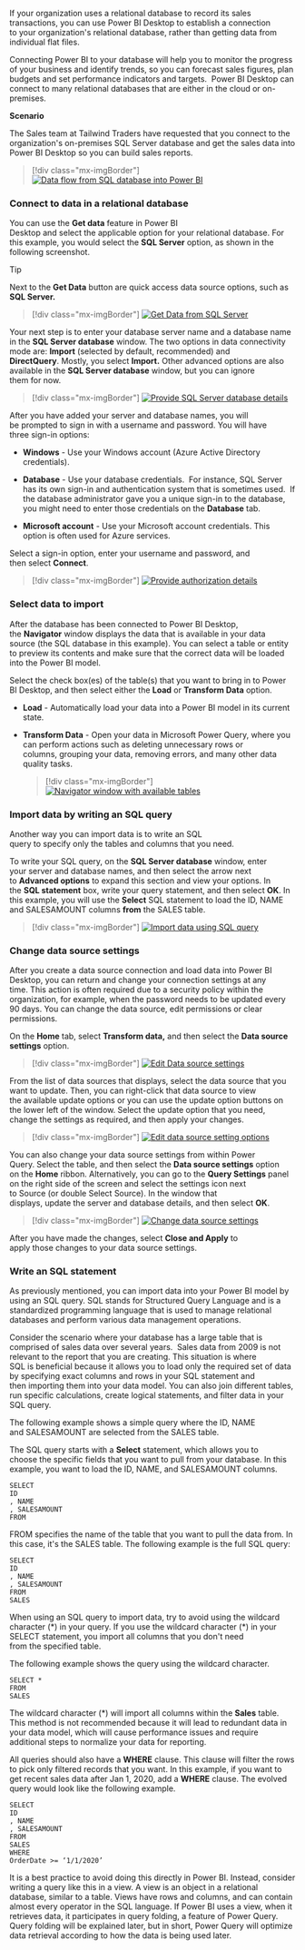 If your organization uses a relational database to record its sales
transactions, you can use Power BI Desktop to establish a connection
to your organization's relational database, rather than getting data
from individual flat files. 

Connecting Power BI to your database will help you to monitor the
progress of your business and identify trends, so you can forecast sales
figures, plan budgets and set performance indicators and targets.  Power
BI Desktop can connect to many relational databases that are either in
the cloud or on-premises. 

**Scenario**

The Sales team at Tailwind Traders have requested that you connect to the organization's on-premises SQL Server database and get the sales data into Power BI Desktop so you can build sales reports.

> [!div class="mx-imgBorder"]
> [![Data flow from SQL database into Power BI](../media/3-get-data-sql-server-ssm.png)](../media/3-get-data-sql-server-ssm.png#lightbox)

### Connect to data in a relational database 

You can use the **Get data** feature in Power BI
Desktop and select the applicable option for your relational
database. For this example, you would select the **SQL Server** option,
as shown in the following screenshot.  

> [!TIP]
> Next to the **Get Data** button are quick access data source
options, such as **SQL Server.**

> [!div class="mx-imgBorder"]
> [![Get Data from SQL Server](../media/3-get-data-sql-server-dropdown-ssm..png)](../media/3-get-data-sql-server-dropdown-ssm..png#lightbox)

Your next step is to enter your database server name and a database name in the **SQL Server database** window. The two options in data connectivity mode are: **Import** (selected by default, recommended) and **DirectQuery**. Mostly, you select **Import.** Other advanced options are also available in the **SQL Server database** window, but you can ignore them for now.

> [!div class="mx-imgBorder"]
> [![Provide SQL Server database details](../media/3-get-data-sql-server-db-ss.png)](../media/3-get-data-sql-server-db-ss.png#lightbox)

After you have added your server and database names, you will be prompted to sign in with a username and password. You will have three sign-in options: 

-   **Windows** - Use your Windows account (Azure Active Directory credentials).

-   **Database** - Use your database credentials.  For instance, SQL Server has its own sign-in and authentication system that is sometimes used.  If the database administrator gave you a unique sign-in to the database, you might need to enter those credentials on the **Database** tab. 

-   **Microsoft account** - Use your Microsoft account credentials. This option is often used for Azure services. 

Select a sign-in option, enter your username and password, and
then select **Connect**.  

> [!div class="mx-imgBorder"]
> [![Provide authorization details](../media/3-sql-creds-ssm.png)](../media/3-sql-creds-ssm.png#lightbox) 

### Select data to import 

After the database has been connected to Power BI Desktop,
the **Navigator** window displays the data that is available in your
data source (the SQL database in this example). You can select a table
or entity to preview its contents and make sure that the correct data
will be loaded into the Power BI model.  

Select the check box(es) of the table(s) that you want to bring in to Power BI Desktop, and then select either the **Load** or **Transform Data** option.

-   **Load** - Automatically load your data into a Power BI model in its current state. 

-   **Transform Data** - Open your data in Microsoft Power Query, where you can perform actions such as deleting unnecessary rows or columns, grouping your data, removing errors, and many other data quality tasks. 

	> [!div class="mx-imgBorder"]
	> [![Navigator window with available tables](../media/3-table-selection-ssm.png)](../media/3-table-selection-ssm.png#lightbox)

### Import data by writing an SQL query  

Another way you can import data is to write an SQL query to specify only the tables and columns that you need. 

To write your SQL query, on the **SQL Server database** window, enter your server and database names, and then select the arrow next to **Advanced options** to expand this section and view your options. In the **SQL statement** box, write your query statement, and then select **OK**. In this example, you will use the **Select** SQL statement to load the ID, NAME and SALESAMOUNT columns **from** the SALES table.

> [!div class="mx-imgBorder"]
> [![Import data using SQL query](../media/3-sql-statement-ss.png)](../media/3-sql-statement-ss.png#lightbox)

### Change data source settings  

After you create a data source connection and load data into Power BI
Desktop, you can return and change your connection settings at any
time. This action is often required due to a security policy within the
organization, for example, when the password needs to be updated every 90
days. You can change the data source, edit permissions or clear
permissions. 

On the **Home** tab, select **Transform data,** and then
select the **Data source settings** option. 

> [!div class="mx-imgBorder"]
> [![Edit Data source settings](../media/3-change-sql-settings-ssm.png)](../media/3-change-sql-settings-ssm.png#lightbox)

From the list of data sources that displays, select the data source that you want to update. Then, you can right-click that data source to view the available update options or you can use the update option buttons on the lower left of the window. Select the update option that you need, change the settings as required, and then apply your changes.

> [!div class="mx-imgBorder"]
> [![Edit data source setting options](../media/3-sql-data-source-edit-ssm.png)](../media/3-sql-data-source-edit-ssm.png#lightbox)

You can also change your data source settings from within Power Query. Select the table, and then select the **Data source settings** option on the **Home** ribbon. Alternatively, you can go to the **Query Settings** panel on the right side of the screen and select the settings icon next to Source (or double Select Source). In the window that displays, update the server and database details, and then select **OK**.

> [!div class="mx-imgBorder"]
> [![Change data source settings](../media/3-edit-creds-ssm.png)](../media/3-edit-creds-ssm.png#lightbox)

After you have made the changes, select **Close and Apply** to
apply those changes to your data source settings. 

### Write an SQL statement 

As previously mentioned, you can import data into your Power BI model by
using an SQL query. SQL stands for Structured Query Language and is a
standardized programming language that is used to manage relational
databases and perform various data management operations.

Consider the scenario where your database has a large table that is comprised of sales data over several years.  Sales data from 2009 is not relevant to the report that you are creating. This situation is where SQL is beneficial because it allows you to load only the required set of data by specifying exact columns and rows in your SQL statement and then importing them into your data model. You can also join different tables, run specific calculations, create logical statements, and filter data in your SQL query.

The following example shows a simple query where the ID, NAME and SALESAMOUNT are selected from the SALES table. 

The SQL query starts with a **Select** statement, which allows you to
choose the specific fields that you want to pull from your database. In
this example, you want to load the ID, NAME, and SALESAMOUNT columns. 

   ```
   SELECT  
   ID 
   , NAME 
   , SALESAMOUNT 
   FROM 
   ```

FROM specifies the name of the table that you want to pull the data
from. In this case, it's the SALES table. The following example is the
full SQL query: 

   ```
   SELECT  
   ID 
   , NAME 
   , SALESAMOUNT 
   FROM  
   SALES 
   ```

When using an SQL query to import data, try to avoid using the wildcard character (\*) in your query. If you use the wildcard character (\*) in your SELECT statement, you import all columns that you don't need from the specified table. 

The following example shows the query using the wildcard character.  

   ```
   SELECT *  
   FROM  
   SALES 
   ```

The wildcard character (\*) will import all columns within the **Sales** table. This method is not recommended because it will lead to redundant
data in your data model, which will cause performance issues and require
additional steps to normalize your data for reporting.  

All queries should also have a **WHERE** clause. This clause will filter the rows to pick only filtered records that you want. In this example, if you want to get recent sales data after Jan 1, 2020, add a **WHERE** clause. The evolved query would look like the following example.

   ``` 
   SELECT  
   ID 
   , NAME 
   , SALESAMOUNT 
   FROM  
   SALES 
   WHERE  
   OrderDate >= ‘1/1/2020’ 
   ```

It is a best practice to avoid doing this directly in Power BI.  Instead, consider writing a query like this in a view. A view is an object in a relational database, similar to a table. Views have rows and columns, and can contain almost every operator in the SQL language. If Power BI uses a view, when it retrieves data, it participates in query folding, a feature of Power Query. Query folding will be explained later, but in short, Power Query will optimize data retrieval according to how the data is being used later.